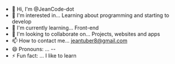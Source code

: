- 👋 Hi, I'm @JeanCode-dot
- 👀 I'm interested in...
Learning about programming and starting to develop
- 🌱 I'm currently learning...
Front-end
- 💞️ I'm looking to collaborate on...
Projects, websites and apps
- 📫 How to contact me...
jeantuber8@gmail.com
- 😄 Pronouns: ...
--
- ⚡ Fun fact: ...
I like to learn
<!---
JeanCode-dot/JeanCode-dot is a ✨ special ✨ repository because its `README.md` (this file) appears on your GitHub profile.
You can click the Preview link to take a look at your changes.
--->
